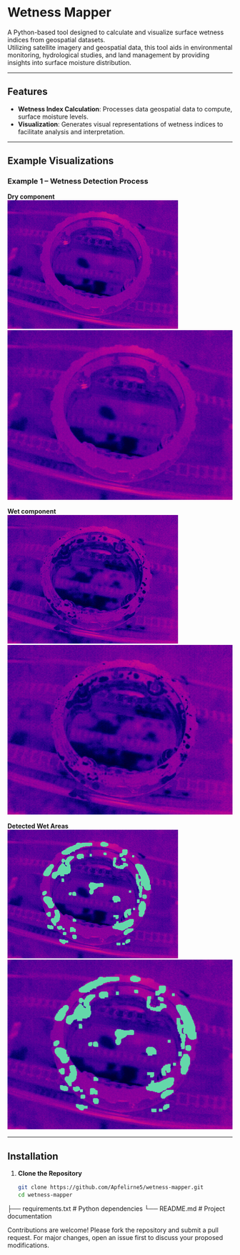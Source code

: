 # Wetness Mapper

A Python-based tool designed to calculate and visualize surface wetness indices from geospatial datasets.  
Utilizing satellite imagery and geospatial data, this tool aids in environmental monitoring, hydrological studies, and land management by providing insights into surface moisture distribution.

---

## Features

- **Wetness Index Calculation**: Processes data geospatial data to compute, surface moisture levels.
- **Visualization**: Generates visual representations of wetness indices to facilitate analysis and interpretation.

---

## Example Visualizations

### Example 1 – Wetness Detection Process

**Dry component**  
![Test 1 Input](images/Test_1.tiff)
 <img src="images/Test_1.tiff" width="600"/>

**Wet component**  
![Test 1 Wetness](images/Test_1_wet.tiff)
 <img src="images/Test_1_wet.tiff" width="600"/>

**Detected Wet Areas**  
![Test 1 Wet Detected](images/Test_1_wet_detected.tiff)
 <img src="images/Test_1_wet_detected.tiff" width="600"/>

---

## Installation

1. **Clone the Repository**

   ```bash
   git clone https://github.com/Apfelirne5/wetness-mapper.git
   cd wetness-mapper

├── requirements.txt        # Python dependencies
└── README.md               # Project documentation

Contributions are welcome! Please fork the repository and submit a pull request. For major changes, open an issue first to discuss your proposed modifications.
